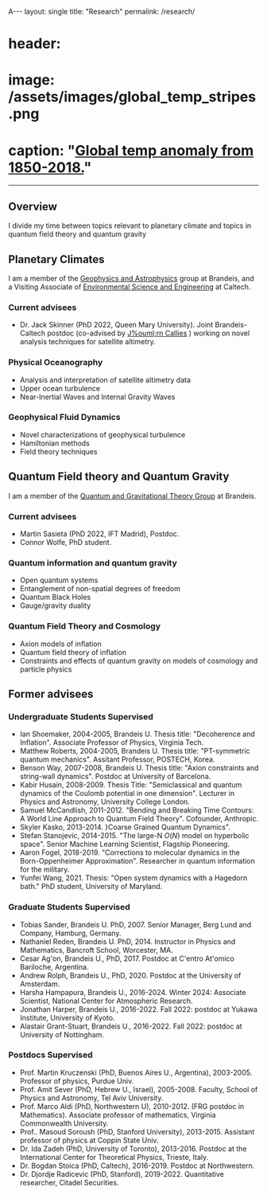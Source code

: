A---
layout: single
title: "Research"
permalink: /research/
# header:
#   image: /assets/images/global_temp_stripes.png
#   caption: "[Global temp anomaly from 1850-2018.](https://en.wikipedia.org/wiki/Warming_stripes)"
---

## Overview

I divide my time between topics relevant to planetary climate and topics in quantum field theory and quantum gravity

## Planetary Climates

I am a member of the [Geophysics and Astrophysics](https://www.brandeis.edu/physics/research/astrophysics.html) group at Brandeis, and a Visiting Associate of [Environmental Science and Engineering](https://ese.caltech.edu/) at Caltech.

### Current advisees

- Dr. Jack Skinner (PhD 2022, Queen Mary University). Joint Brandeis-Caltech postdoc (co-advised by [J%ouml;rn Callies](https://jcallies.com/) ) working on novel analysis techniques for satellite altimetry.

### Physical Oceanography

- Analysis and interpretation of satellite altimetry data
- Upper ocean turbulence
- Near-Inertial Waves and Internal Gravity Waves

### Geophysical Fluid Dynamics

- Novel characterizations of geophysical turbulence
- Hamiltonian methods
- Field theory techniques

## Quantum Field theory and Quantum Gravity

I am a member of the [Quantum and Gravitational Theory Group](https://www.brandeis.edu/physics/hegt/) at Brandeis.

### Current advisees

- Martin Sasieta (PhD 2022, IFT Madrid), Postdoc.
- Connor Wolfe, PhD student.

### Quantum information and quantum gravity

- Open quantum systems
- Entanglement of non-spatial degrees of freedom
- Quantum Black Holes
- Gauge/gravity duality

### Quantum Field Theory and Cosmology

- Axion models of inflation
- Quantum field theory of inflation
- Constraints and effects of quantum gravity on models of cosmology and particle physics

## Former advisees

### Undergraduate Students Supervised

- Ian Shoemaker, 2004-2005, Brandeis U. Thesis title: "Decoherence and Inflation".
Associate Professor of Physics, Virginia Tech.
- Matthew Roberts, 2004-2005, Brandeis U.  Thesis title: "PT-symmetric quantum mechanics". Assitant Professor, POSTECH, Korea.
- Benson Way, 2007-2008, Brandeis U. Thesis title: "Axion constraints and
string-wall dynamics". Postdoc at University of Barcelona.
- Kabir Husain, 2008-2009.  Thesis Title: "Semiclassical and quantum dynamics of the Coulomb
potential in one dimension". Lecturer in Physics and Astronomy, University College London.
- Samuel McCandlish, 2011-2012. "Bending and Breaking Time Contours: A World Line Approach to Quantum Field Theory".  Cofounder, Anthropic.
- Skyler Kasko, 2013-2014. }Coarse Grained Quantum Dynamics".
- Stefan Stanojevic, 2014-2015. "The large-N $O(N)$ model on hyperbolic space". Senior Machine Learning Scientist, Flagship Pioneering.
- Aaron Fogel, 2018-2019. "Corrections to molecular dynamics in the Born-Oppenheimer Approximation". Researcher in quantum information for the military.
- Yunfei Wang, 2021. Thesis: "Open system dynamics with a Hagedorn bath." PhD student, University of Maryland.

### Graduate Students Supervised

- Tobias Sander, Brandeis U. PhD, 2007. Senior Manager, Berg Lund and Company, Hamburg, Germany.
- Nathaniel Reden, Brandeis U.  PhD, 2014. Instructor in Physics and Mathematics, Bancroft School, Worcester, MA.
- Cesar Ag\'on, Brandeis U., PhD, 2017. Postdoc at C\'entro At\'omico Bariloche, Argentina.
- Andrew Rolph, Brandeis U., PhD, 2020. Postdoc at the University of Amsterdam.
- Harsha Hampapura, Brandeis U., 2016-2024. Winter 2024: Associate Scientist, National Center for Atmospheric Research. 
- Jonathan Harper, Brandeis U., 2016-2022. Fall 2022: postdoc at Yukawa Institute, University of Kyoto.
- Alastair Grant-Stuart, Brandeis U., 2016-2022. Fall 2022: postdoc at University of Nottingham.

### Postdocs Supervised

- Prof. Martin Kruczenski (PhD, Buenos Aires U., Argentina), 
2003-2005.  Professor of physics, Purdue Univ.
- Prof. Amit Sever (PhD, Hebrew U., Israel), 2005-2008. Faculty, School of Physics and Astronomy, Tel Aviv University.
- Prof. Marco Aldi (PhD, Northwestern U), 2010-2012. (FRG postdoc in Mathematics). Associate professor of mathematics, Virginia Commonwealth University.
- Prof.. Masoud Soroush (PhD, Stanford University), 2013-2015. Assistant professor of physics at Coppin State Univ.
- Dr. Ida Zadeh (PhD, University of Toronto), 2013-2016. Postdoc at the International Center for Theoretical Physics, Trieste, Italy. 
- Dr. Bogdan Stoica (PhD, Caltech), 2016-2019. Postdoc at Northwestern.
- Dr. Djordje Radicevic (PhD, Stanford), 2019-2022. Quantitative researcher, Citadel Securities.
